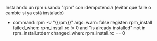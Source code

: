 Instalando un rpm usando "rpm" con idempotencia (evitar que falle o cambie si ya está instalado)
- command: rpm -U "{{rpm}}"
  args:
    warn: false
  register: rpm_install
  failed_when: rpm_install.rc != 0 and "is already installed" not in rpm_install.stderr
  changed_when: rpm_install.rc == 0
